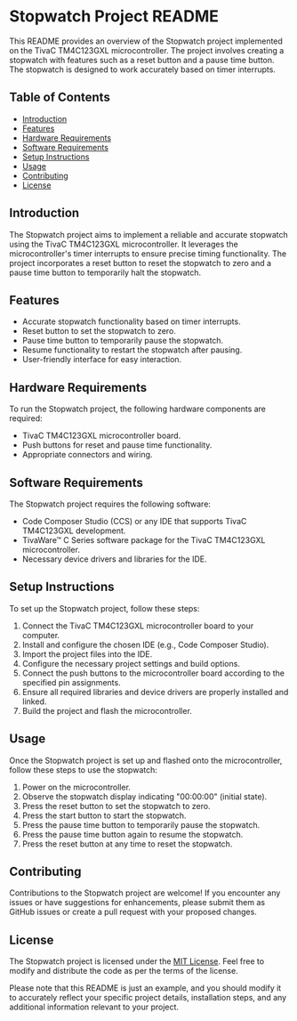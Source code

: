 # Stopwatch Project README

This README provides an overview of the Stopwatch project implemented on the TivaC TM4C123GXL microcontroller. The project involves creating a stopwatch with features such as a reset button and a pause time button. The stopwatch is designed to work accurately based on timer interrupts.

## Table of Contents

- [Introduction](#introduction)
- [Features](#features)
- [Hardware Requirements](#hardware-requirements)
- [Software Requirements](#software-requirements)
- [Setup Instructions](#setup-instructions)
- [Usage](#usage)
- [Contributing](#contributing)
- [License](#license)

## Introduction

The Stopwatch project aims to implement a reliable and accurate stopwatch using the TivaC TM4C123GXL microcontroller. It leverages the microcontroller's timer interrupts to ensure precise timing functionality. The project incorporates a reset button to reset the stopwatch to zero and a pause time button to temporarily halt the stopwatch.

## Features

- Accurate stopwatch functionality based on timer interrupts.
- Reset button to set the stopwatch to zero.
- Pause time button to temporarily pause the stopwatch.
- Resume functionality to restart the stopwatch after pausing.
- User-friendly interface for easy interaction.

## Hardware Requirements

To run the Stopwatch project, the following hardware components are required:

- TivaC TM4C123GXL microcontroller board.
- Push buttons for reset and pause time functionality.
- Appropriate connectors and wiring.

## Software Requirements

The Stopwatch project requires the following software:

- Code Composer Studio (CCS) or any IDE that supports TivaC TM4C123GXL development.
- TivaWare™ C Series software package for the TivaC TM4C123GXL microcontroller.
- Necessary device drivers and libraries for the IDE.

## Setup Instructions

To set up the Stopwatch project, follow these steps:

1. Connect the TivaC TM4C123GXL microcontroller board to your computer.
2. Install and configure the chosen IDE (e.g., Code Composer Studio).
3. Import the project files into the IDE.
4. Configure the necessary project settings and build options.
5. Connect the push buttons to the microcontroller board according to the specified pin assignments.
6. Ensure all required libraries and device drivers are properly installed and linked.
7. Build the project and flash the microcontroller.

## Usage

Once the Stopwatch project is set up and flashed onto the microcontroller, follow these steps to use the stopwatch:

1. Power on the microcontroller.
2. Observe the stopwatch display indicating "00:00:00" (initial state).
3. Press the reset button to set the stopwatch to zero.
4. Press the start button to start the stopwatch.
5. Press the pause time button to temporarily pause the stopwatch.
6. Press the pause time button again to resume the stopwatch.
7. Press the reset button at any time to reset the stopwatch.

## Contributing

Contributions to the Stopwatch project are welcome! If you encounter any issues or have suggestions for enhancements, please submit them as GitHub issues or create a pull request with your proposed changes.

## License

The Stopwatch project is licensed under the [MIT License](LICENSE). Feel free to modify and distribute the code as per the terms of the license.

Please note that this README is just an example, and you should modify it to accurately reflect your specific project details, installation steps, and any additional information relevant to your project.
